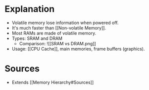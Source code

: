 # Explanation
- Volatile memory lose information when powered off.
- It's much faster than [[Non-volatile Memory]].
- Most RAMs are made of volatile memory.
- Types: SRAM and DRAM
	- Comparison: ![[SRAM vs DRAM.png]]
- Usage: [[CPU Cache]], main memories, frame buffers (graphics).

# Sources
- Extends [[Memory Hierarchy#Sources]]